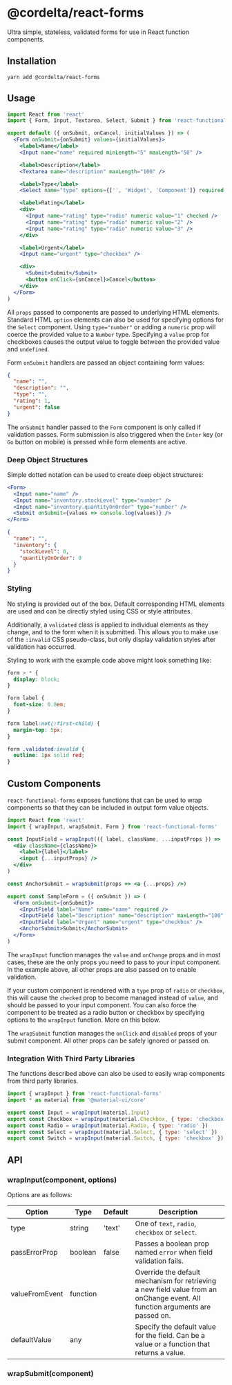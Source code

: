 # @cordelta/react-forms

Ultra simple, stateless, validated forms for use in React function components.

## Installation

```shell script
yarn add @cordelta/react-forms
```
    
## Usage

```jsx
import React from 'react'
import { Form, Input, Textarea, Select, Submit } from 'react-functional-forms'

export default ({ onSubmit, onCancel, initialValues }) => (
  <Form onSubmit={onSubmit} values={initialValues}>
    <label>Name</label>
    <Input name="name" required minLength="5" maxLength="50" />

    <label>Description</label>
    <Textarea name="description" maxLength="100" />

    <label>Type</label>
    <Select name="type" options={['', 'Widget', 'Component']} required />

    <label>Rating</label>
    <div>
      <Input name="rating" type="radio" numeric value="1" checked />
      <Input name="rating" type="radio" numeric value="2" />
      <Input name="rating" type="radio" numeric value="3" />
    </div>

    <label>Urgent</label>
    <Input name="urgent" type="checkbox" />

    <div>
      <Submit>Submit</Submit>
      <button onClick={onCancel}>Cancel</button>
    </div>
  </Form>
)
```

All `props` passed to components are passed to underlying HTML elements. Standard HTML `option` elements can also be
used for specifying options for the `Select` component. Using `type="number"` or adding a `numeric` prop will coerce 
the provided value to a `Number` type. Specifying a `value` prop for checkboxes causes the output value to toggle 
between the provided value and `undefined`.

Form `onSubmit` handlers are passed an object containing form values:

```json
{
  "name": "",
  "description": "",
  "type": "",
  "rating": 1,
  "urgent": false
}
```

The `onSubmit` handler passed to the `Form` component is only called if validation passes. Form submission is also 
triggered when the `Enter` key (or `Go` button on mobile) is pressed while form elements are active.

### Deep Object Structures

Simple dotted notation can be used to create deep object structures:

```jsx
<Form>
  <Input name="name" />
  <Input name="inventory.stockLevel" type="number" />
  <Input name="inventory.quantityOnOrder" type="number" />
  <Submit onSubmit={values => console.log(values)} />
</Form>
```

```json
{
  "name": "",
  "inventory": {
    "stockLevel": 0,
    "quantityOnOrder": 0
  }
}
```

### Styling

No styling is provided out of the box. Default corresponding HTML elements are used and can be directly styled using 
CSS or style attributes.

Additionally, a `validated` class is applied to individual elements as they change, and to the form when it is
submitted. This allows you to make use of the `:invalid` CSS pseudo-class, but only display validation styles after
validation has occurred.

Styling to work with the example code above might look something like:

```css
form > * {
  display: block;
}

form label {
  font-size: 0.8em;
}

form label:not(:first-child) {
  margin-top: 5px;
}

form .validated:invalid {
  outline: 1px solid red;
}
```

## Custom Components

`react-functional-forms` exposes functions that can be used to wrap components so that they can be included in output 
form value objects.

```jsx harmony
import React from 'react'
import { wrapInput, wrapSubmit, Form } from 'react-functional-forms'

const InputField = wrapInput(({ label, className, ...inputProps }) =>
  <div className={className}>
    <label>{label}</label>
    <input {...inputProps} />
  </div>
)

const AnchorSubmit = wrapSubmit(props => <a {...props} />) 

export const SampleForm = ({ onSubmit }) => (
  <Form onSubmit={onSubmit}>
    <InputField label="Name" name="name" required />
    <InputField label="Description" name="description" maxLength="100" />
    <InputField label="Urgent" name="urgent" type="checkbox" />
    <AnchorSubmit>Submit</AnchorSubmit>
  </Form>
)
```

The `wrapInput` function manages the `value` and `onChange` props and in most cases, these are the only props you
need to pass to your input component. In the example above, all other props are also passed on to enable validation.

If your custom component is rendered with a `type` prop of `radio` or `checkbox`, this will cause the `checked` prop
to become managed instead of `value`, and should be passed to your input component. You can also force the component
to be treated as a radio button or checkbox by specifying options to the `wrapInput` function. More on this below.

The `wrapSubmit` function manages the `onClick` and `disabled` props of your submit component. All other props can be
safely ignored or passed on.

### Integration With Third Party Libraries

The functions described above can also be used to easily wrap components from third party libraries.

```jsx harmony
import { wrapInput } from 'react-functional-forms'
import * as material from '@material-ui/core'

export const Input = wrapInput(material.Input)
export const Checkbox = wrapInput(material.Checkbox, { type: 'checkbox' })
export const Radio = wrapInput(material.Radio, { type: 'radio' })
export const Select = wrapInput(material.Select, { type: 'select' })
export const Switch = wrapInput(material.Switch, { type: 'checkbox' })
```

## API

### wrapInput(component, options)

Options are as follows:

Option|Type|Default|Description
-|-|-|-
type|string|'text'|One of `text`, `radio`, `checkbox` or `select`.
passErrorProp|boolean|false|Passes a boolean prop named `error` when field validation fails.
valueFromEvent|function||Override the default mechanism for retrieving a new field value from an onChange event. All function arguments are passed on.
defaultValue|any||Specify the default value for the field. Can be a value or a function that returns a value. 

### wrapSubmit(component)